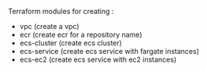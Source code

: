 Terraform modules for creating : 
- vpc (create a vpc)
- ecr (create ecr for a repository name)
- ecs-cluster (create ecs cluster)
- ecs-service (create ecs service with fargate instances)
- ecs-ec2 (create ecs service with ec2 instances)
